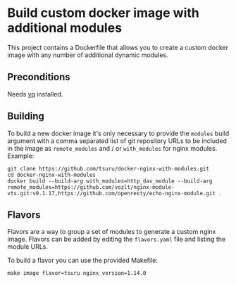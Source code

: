 # Build custom docker image with additional modules

This project contains a Dockerfile that allows you to create a custom docker
image with any number of additional dynamic modules.

## Preconditions

Needs [yq](https://github.com/kislyuk/yq) installed.

## Building

To build a new docker image it's only necessary to provide the `modules` build
argument with a comma separated list of git repository URLs to be included in
the image as `remote_modules` and / or `with_modules` for nginx modules. Example:

```
git clone https://github.com/tsuru/docker-nginx-with-modules.git
cd docker-nginx-with-modules
docker build --build-arg with_modules=http_dav_module --build-arg remote_modules=https://github.com/vozlt/nginx-module-vts.git:v0.1.17,https://github.com/openresty/echo-nginx-module.git .
```

## Flavors

Flavors are a way to group a set of modules to generate a custom nginx image.
Flavors can be added by editing the `flavors.yaml` file and listing the module
URLs.

To build a flavor you can use the provided Makefile:

```
make image flavor=tsuru nginx_version=1.14.0
```

